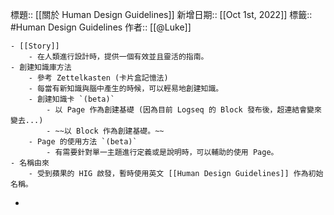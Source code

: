 標題:: [[關於 Human Design Guidelines]]
新增日期:: [[Oct 1st, 2022]] 
標籤:: #Human Design Guidelines
作者:: [[@Luke]]

	- [[Story]]
		- 在人類進行設計時，提供一個有效並且靈活的指南。
	- 創建知識庫方法
		- 參考 Zettelkasten (卡片盒記憶法)
		- 每當有新知識與腦中產生的時候，可以輕易地創建知識。
		- 創建知識卡 `(beta)`
			- 以 Page 作為創建基礎 (因為目前 Logseq 的 Block 發布後，超連結會變來變去...)
			- ~~以 Block 作為創建基礎。~~
		- Page 的使用方法 `(beta)`
			- 有需要針對單一主題進行定義或是說明時，可以輔助的使用 Page。
	- 名稱由來
		- 受到蘋果的 HIG 啟發，暫時使用英文 [[Human Design Guidelines]] 作為初始名稱。
-